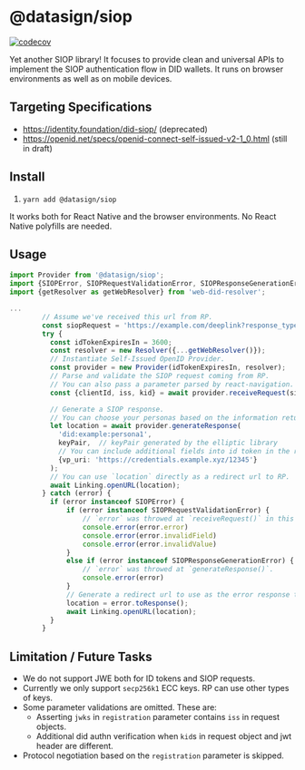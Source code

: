 # @datasign/siop

[![codecov](https://codecov.io/gh/DataSignInc/react-native-did-siop/branch/main/graph/badge.svg?token=0NP95CEWE8)](https://codecov.io/gh/DataSignInc/react-native-did-siop)

Yet another SIOP library! It focuses to provide clean and universal APIs to implement the SIOP authentication flow in DID wallets. It runs on browser environments as well as on mobile devices.

## Targeting Specifications

- https://identity.foundation/did-siop/ (deprecated)
- https://openid.net/specs/openid-connect-self-issued-v2-1_0.html (still in draft)

## Install

1. `yarn add @datasign/siop`

It works both for React Native and the browser environments. No React Native polyfills are needed.

## Usage

```typescript
import Provider from '@datasign/siop';
import {SIOPError, SIOPRequestValidationError, SIOPResponseGenerationError} from '@datasign/siop';
import {getResolver as getWebResolver} from 'web-did-resolver';

...
        // Assume we've received this url from RP.
        const siopRequest = 'https://example.com/deeplink?response_type=id_token&scope=openid%20did_authn&client_id=<...>&request_uri=<...>';
        try {
          const idTokenExpiresIn = 3600;
          const resolver = new Resolver({...getWebResolver()});
          // Instantiate Self-Issued OpenID Provider.
          const provider = new Provider(idTokenExpiresIn, resolver);
          // Parse and validate the SIOP request coming from RP.
          // You can also pass a parameter parsed by react-navigation.
          const {clientId, iss, kid} = await provider.receiveRequest(siopRequest);

          // Generate a SIOP response.
          // You can choose your personas based on the information returned above.
          let location = await provider.generateResponse(
            'did:example:persona1',
            keyPair,  // keyPair generated by the elliptic library
            // You can include additional fields into id token in the return value.
            {vp_uri: 'https://credentials.example.xyz/12345'}
          );
          // You can use `location` directly as a redirect url to RP.
          await Linking.openURL(location);
        } catch (error) {
          if (error instanceof SIOPError) {
              if (error instanceof SIOPRequestValidationError) {
                  // `error` was throwed at `receiveRequest()` in this case.
                  console.error(error.error)
                  console.error(error.invalidField)
                  console.error(error.invalidValue)
              }
              else if (error instanceof SIOPResponseGenerationError) {
                  // `error` was throwed at `generateResponse()`.
                  console.error(error)
              }
              // Generate a redirect url to use as the error response to the RP.
              location = error.toResponse();
              await Linking.openURL(location);
          }
        }
```

## Limitation / Future Tasks

- We do not support JWE both for ID tokens and SIOP requests.
- Currently we only support `secp256k1` ECC keys. RP can use other types of keys.
- Some parameter validations are omitted. These are:
  - Asserting `jwks` in `registration` parameter contains `iss` in request objects.
  - Additional did authn verification when `kid`s in request object and jwt header are different.
- Protocol negotiation based on the `registration` parameter is skipped.
